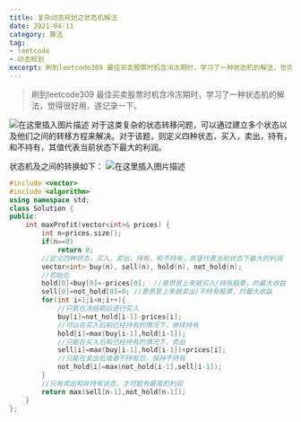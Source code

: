 ```yaml
---
title: 复杂动态规划之状态机解法
date: 2021-04-11
category: 算法
tag:
- leetcode
- 动态规划
excerpt: 刷到leetcode309 最佳买卖股票时机含冷冻期时，学习了一种状态机的解法，觉得很好用，遂记录一下。
---
```


> 刷到leetcode309 最佳买卖股票时机含冷冻期时，学习了一种状态机的解法，觉得很好用，遂记录一下。

![在这里插入图片描述](https://yfx-blog-image.oss-cn-hangzhou.aliyuncs.com/img/20210411150804138.png)
对于这类复杂的状态转移问题，可以通过建立多个状态以及他们之间的转移方程来解决。对于该题，则定义四种状态，买入，卖出，持有，和不持有，其值代表当前状态下最大的利润。

状态机及之间的转换如下：
![在这里插入图片描述](https://yfx-blog-image.oss-cn-hangzhou.aliyuncs.com/img/2021041115143938.png)

```cpp
#include <vector>
#include <algorithm>
using namespace std;
class Solution {
public:
    int maxProfit(vector<int>& prices) {
        int n=prices.size();
        if(n==0)
            return 0;
        //定义四种状态，买入，卖出，持有，和不持有，其值代表当前状态下最大的利润
        vector<int> buy(n), sell(n), hold(n), not_hold(n);
        //初始化
        hold[0]=buy[0]=-prices[0];  //意思是上来就买入/持有股票，的最大收益
        sell[0]=not_hold[0]=0; //意思是上来就卖出/不持有股票，的最大收益
        for(int i=1;i<n;i++){
            //只能在冻结期后进行买入
            buy[i]=not_hold[i-1]-prices[i];
            //可以在买入后和已经持有的情况下，继续持有
            hold[i]=max(buy[i-1],hold[i-1]);
            //只能在买入后和已经持有的情况下，卖出
            sell[i]=max(buy[i-1],hold[i-1])+prices[i];
            //只能在卖出后或者不持有后，保持不持有
            not_hold[i]=max(not_hold[i-1],sell[i-1]);
        }
        //只有卖出和非持有状态，才可能有最高的利润
        return max(sell[n-1],not_hold[n-1]);
    }
};

```